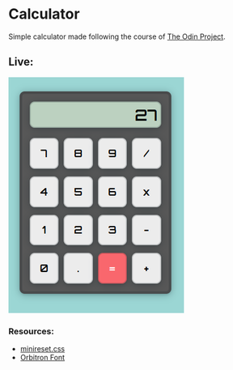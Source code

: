 # Calculator
Simple calculator made following the course of [The Odin Project](https://www.theodinproject.com).

## Live:
![demo](assets/images/demo.png)

### Resources:
- [minireset.css](https://jgthms.com/minireset.css/)
- [Orbitron Font](https://fonts.google.com/specimen/Orbitron)